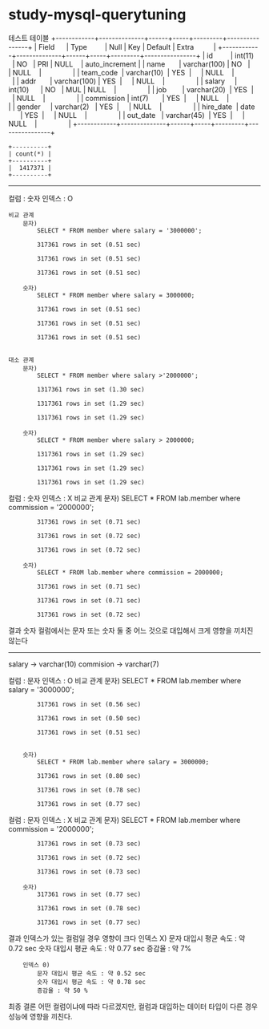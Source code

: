 # study-mysql-querytuning



테스트 테이블
	+------------+--------------+------+-----+---------+----------------+
	| Field      | Type         | Null | Key | Default | Extra          |
	+------------+--------------+------+-----+---------+----------------+
	| id         | int(11)      | NO   | PRI | NULL    | auto_increment |
	| name       | varchar(100) | NO   |     | NULL    |                |
	| team_code  | varchar(10)  | YES  |     | NULL    |                |
	| addr       | varchar(100) | YES  |     | NULL    |                |
	| salary     | int(10)      | NO   | MUL | NULL    |                |
	| job        | varchar(20)  | YES  |     | NULL    |                |
	| commission | int(7)       | YES  |     | NULL    |                |
	| gender     | varchar(2)   | YES  |     | NULL    |                |
	| hire_date  | date         | YES  |     | NULL    |                |
	| out_date   | varchar(45)  | YES  |     | NULL    |                |
	+------------+--------------+------+-----+---------+----------------+
	
	+----------+
	| count(*) |
	+----------+
	|  1417371 |
	+----------+
	

------------------------------------------------------------------------------------------------------

컬럼 : 숫자
인덱스 : O
	
	비교 관계
		문자)
			SELECT * FROM member where salary = '3000000';
				
			317361 rows in set (0.51 sec)
				
			317361 rows in set (0.51 sec)
				
			317361 rows in set (0.51 sec)
			
		숫자)
			SELECT * FROM member where salary = 3000000;
				
			317361 rows in set (0.51 sec)
				
			317361 rows in set (0.51 sec)
				
			317361 rows in set (0.51 sec)
			
			
	대소 관계
		문자)
			SELECT * FROM member where salary >'2000000';
				
			1317361 rows in set (1.30 sec)
				
			1317361 rows in set (1.29 sec)
				
			1317361 rows in set (1.29 sec)
			
		숫자)
			SELECT * FROM member where salary > 2000000;
				
			1317361 rows in set (1.29 sec)
				
			1317361 rows in set (1.29 sec)
				
			1317361 rows in set (1.29 sec)

컬럼 : 숫자
인덱스 : X
	비교 관계
		문자)
			SELECT * FROM lab.member where commission = '2000000';
				
			317361 rows in set (0.71 sec)
				
			317361 rows in set (0.72 sec)
				
			317361 rows in set (0.72 sec)
			
		숫자)
			SELECT * FROM lab.member where commission = 2000000;
				
			317361 rows in set (0.71 sec)
				
			317361 rows in set (0.71 sec)
				
			317361 rows in set (0.72 sec)
	
결과
	숫자 컬럼에서는 문자 또는 숫자 둘 중 어느 것으로 대입해서 크게 영향을 끼치진 않는다
	
------------------------------------------------------------------------------------------------------

salary -> varchar(10)
commision -> varchar(7)


컬럼 : 문자
인덱스 : O
	비교 관계
		문자)
			SELECT * FROM lab.member where salary = '3000000';
			
			317361 rows in set (0.56 sec)
			
			317361 rows in set (0.50 sec)
				
			317361 rows in set (0.51 sec)
				
			
		숫자)
			SELECT * FROM lab.member where salary = 3000000;
				
			317361 rows in set (0.80 sec)
				
			317361 rows in set (0.78 sec)
				
			317361 rows in set (0.77 sec)
				
컬럼 : 문자
인덱스 : X 
	비교 관계
		문자)
			SELECT * FROM lab.member where commission = '2000000';
			
			317361 rows in set (0.73 sec)
			
			317361 rows in set (0.72 sec)
			
			317361 rows in set (0.73 sec)
			
		숫자)
			317361 rows in set (0.77 sec)
			
			317361 rows in set (0.78 sec)
			
			317361 rows in set (0.77 sec)
		
결과
	인덱스가 있는 컬럼일 경우 영향이 크다
		인덱스 X)
			문자 대입시 평균 속도 : 약 0.72 sec
			숫자 대입시 평균 속도 : 약 0.77 sec
			증감율 : 약 7%
		
		인덱스 0)
			문자 대입시 평균 속도 : 약 0.52 sec
			숫자 대입시 평균 속도 : 약 0.78 sec
			증감율 : 약 50 %
		
		




최종 결론
	어떤 컬럼이냐에 따라 다르겠지만, 컬럼과 대입하는 데이터 타입이 다른 경우 성능에 영향을 끼친다.
